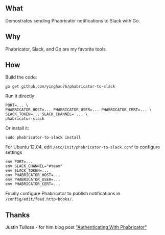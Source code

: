 ## What

Demostrates sending Phabricator notifications to Slack with Go.

## Why

Phabricator, Slack, and Go are my favorite tools.

## How

Build the code:

    go get github.com/yinghau76/phabricator-to-slack

Run it directly:

    PORT=... \
    PHABRICATOR_HOST=... PHABRICATOR_USER=... PHABRICATOR_CERT=... \
    SLACK_TOKEN=... SLACK_CHANNEL= ... \
    phabricator-slack

Or install it:

    sudo phabricator-to-slack install
    
For Ubuntu 12.04, edit `/etc/init/phabricator-to-slack.conf` to configure settings
        
    env PORT=...
    env SLACK_CHANNEL="#team"
    env SLACK_TOKEN=...
    env PHABRICATOR_HOST=...
    env PHABRICATOR_USER=...
    env PHABRICATOR_CERT=...

Finally configure Phabricator to publish notifications in `/config/edit/feed.http-hooks/`.

## Thanks

Justin Tulloss - for him blog post ["Authenticating With Phabricator"](https://justin.harmonize.fm/development/2013/06/29/authenticating-with-phabricator.html)
